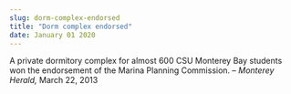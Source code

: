 ```yaml
---
slug: dorm-complex-endorsed
title: "Dorm complex endorsed"
date: January 01 2020
---
```


 
<p>
  A private dormitory complex for almost 600 CSU Monterey Bay students won the
  endorsement of the Marina Planning Commission. –
  <em>Monterey Herald,</em> March 22, 2013
</p>
 
